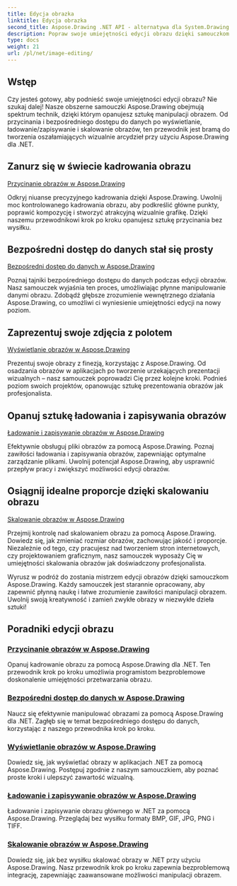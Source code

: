 ```yaml
---
title: Edycja obrazka
linktitle: Edycja obrazka
second_title: Aspose.Drawing .NET API - alternatywa dla System.Drawing.Common
description: Popraw swoje umiejętności edycji obrazu dzięki samouczkom Aspose.Drawing! Poznaj techniki kadrowania, bezpośredniego dostępu do danych, wyświetlania i skalowania, aby uzyskać oszałamiające rezultaty.
type: docs
weight: 21
url: /pl/net/image-editing/
---
```


## Wstęp

Czy jesteś gotowy, aby podnieść swoje umiejętności edycji obrazu? Nie szukaj dalej! Nasze obszerne samouczki Aspose.Drawing obejmują spektrum technik, dzięki którym opanujesz sztukę manipulacji obrazem. Od przycinania i bezpośredniego dostępu do danych po wyświetlanie, ładowanie/zapisywanie i skalowanie obrazów, ten przewodnik jest bramą do tworzenia oszałamiających wizualnie arcydzieł przy użyciu Aspose.Drawing dla .NET.

## Zanurz się w świecie kadrowania obrazu

[Przycinanie obrazów w Aspose.Drawing](./cropping/)

Odkryj niuanse precyzyjnego kadrowania dzięki Aspose.Drawing. Uwolnij moc kontrolowanego kadrowania obrazu, aby podkreślić główne punkty, poprawić kompozycję i stworzyć atrakcyjną wizualnie grafikę. Dzięki naszemu przewodnikowi krok po kroku opanujesz sztukę przycinania bez wysiłku.

## Bezpośredni dostęp do danych stał się prosty

[Bezpośredni dostęp do danych w Aspose.Drawing](./direct-data-access/)

Poznaj tajniki bezpośredniego dostępu do danych podczas edycji obrazów. Nasz samouczek wyjaśnia ten proces, umożliwiając płynne manipulowanie danymi obrazu. Zdobądź głębsze zrozumienie wewnętrznego działania Aspose.Drawing, co umożliwi ci wyniesienie umiejętności edycji na nowy poziom.

## Zaprezentuj swoje zdjęcia z polotem

[Wyświetlanie obrazów w Aspose.Drawing](./display/)

Prezentuj swoje obrazy z finezją, korzystając z Aspose.Drawing. Od osadzania obrazów w aplikacjach po tworzenie urzekających prezentacji wizualnych – nasz samouczek poprowadzi Cię przez kolejne kroki. Podnieś poziom swoich projektów, opanowując sztukę prezentowania obrazów jak profesjonalista.

## Opanuj sztukę ładowania i zapisywania obrazów

[Ładowanie i zapisywanie obrazów w Aspose.Drawing](./load-save/)

Efektywnie obsługuj pliki obrazów za pomocą Aspose.Drawing. Poznaj zawiłości ładowania i zapisywania obrazów, zapewniając optymalne zarządzanie plikami. Uwolnij potencjał Aspose.Drawing, aby usprawnić przepływ pracy i zwiększyć możliwości edycji obrazów.

## Osiągnij idealne proporcje dzięki skalowaniu obrazu

[Skalowanie obrazów w Aspose.Drawing](./scale/)

Przejmij kontrolę nad skalowaniem obrazu za pomocą Aspose.Drawing. Dowiedz się, jak zmieniać rozmiar obrazów, zachowując jakość i proporcje. Niezależnie od tego, czy pracujesz nad tworzeniem stron internetowych, czy projektowaniem graficznym, nasz samouczek wyposaży Cię w umiejętności skalowania obrazów jak doświadczony profesjonalista.

Wyrusz w podróż do zostania mistrzem edycji obrazów dzięki samouczkom Aspose.Drawing. Każdy samouczek jest starannie opracowany, aby zapewnić płynną naukę i łatwe zrozumienie zawiłości manipulacji obrazem. Uwolnij swoją kreatywność i zamień zwykłe obrazy w niezwykłe dzieła sztuki!
## Poradniki edycji obrazu
### [Przycinanie obrazów w Aspose.Drawing](./cropping/)
Opanuj kadrowanie obrazu za pomocą Aspose.Drawing dla .NET. Ten przewodnik krok po kroku umożliwia programistom bezproblemowe doskonalenie umiejętności przetwarzania obrazu.
### [Bezpośredni dostęp do danych w Aspose.Drawing](./direct-data-access/)
Naucz się efektywnie manipulować obrazami za pomocą Aspose.Drawing dla .NET. Zagłęb się w temat bezpośredniego dostępu do danych, korzystając z naszego przewodnika krok po kroku.
### [Wyświetlanie obrazów w Aspose.Drawing](./display/)
Dowiedz się, jak wyświetlać obrazy w aplikacjach .NET za pomocą Aspose.Drawing. Postępuj zgodnie z naszym samouczkiem, aby poznać proste kroki i ulepszyć zawartość wizualną.
### [Ładowanie i zapisywanie obrazów w Aspose.Drawing](./load-save/)
Ładowanie i zapisywanie obrazu głównego w .NET za pomocą Aspose.Drawing. Przeglądaj bez wysiłku formaty BMP, GIF, JPG, PNG i TIFF.
### [Skalowanie obrazów w Aspose.Drawing](./scale/)
Dowiedz się, jak bez wysiłku skalować obrazy w .NET przy użyciu Aspose.Drawing. Nasz przewodnik krok po kroku zapewnia bezproblemową integrację, zapewniając zaawansowane możliwości manipulacji obrazem.